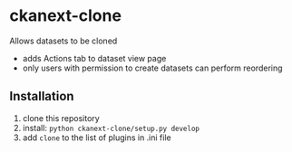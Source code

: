 ckanext-clone
============
Allows datasets to be cloned
+ adds Actions tab to dataset view page
+ only users with permission to create datasets can perform reordering

Installation
-------------
1. clone this repository
2. install: `python ckanext-clone/setup.py develop`
3. add `clone` to the list of plugins in .ini file

